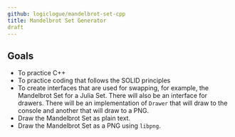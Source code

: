 ```yaml
---
github: logiclogue/mandelbrot-set-cpp
title: Mandelbrot Set Generator
draft
---
```


## Goals

- To practice C++
- To practice coding that follows the SOLID principles
- To create interfaces that are used for swapping, for example, the Mandelbrot
  Set for a Julia Set. There will also be an interface for drawers. There will
  be an implementation of `Drawer` that will draw to the console and another
  that will draw to a PNG.
- Draw the Mandelbrot Set as plain text.
- Draw the Mandelbrot Set as a PNG using `libpng`.
